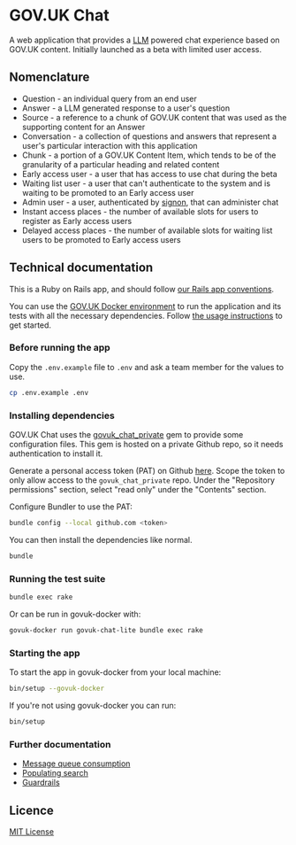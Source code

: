 # GOV.UK Chat

A web application that provides a [LLM](https://en.wikipedia.org/wiki/Large_language_model) powered chat experience based on GOV.UK content. Initially launched as a beta with limited user access.

## Nomenclature

- Question - an individual query from an end user
- Answer - a LLM generated response to a user's question
- Source - a reference to a chunk of GOV.UK content that was used as the supporting content for an Answer
- Conversation - a collection of questions and answers that represent a user's particular interaction with this application
- Chunk - a portion of a GOV.UK Content Item, which tends to be of the granularity of a particular heading and related content
- Early access user - a user that has access to use chat during the beta
- Waiting list user - a user that can't authenticate to the system and is waiting to be promoted to an Early access user
- Admin user - a user, authenticated by [signon](https://github.com/alphagov/signon), that can administer chat
- Instant access places - the number of available slots for users to register as Early access users
- Delayed access places - the number of available slots for waiting list users to be promoted to Early access users

## Technical documentation

This is a Ruby on Rails app, and should follow [our Rails app conventions](https://docs.publishing.service.gov.uk/manual/conventions-for-rails-applications.html).

You can use the [GOV.UK Docker environment](https://github.com/alphagov/govuk-docker) to run the application and its tests with all the necessary dependencies. Follow [the usage instructions](https://github.com/alphagov/govuk-docker#usage) to get started.

### Before running the app

Copy the `.env.example` file to `.env` and ask a team member for the values to use.

```bash
cp .env.example .env
```

### Installing dependencies

GOV.UK Chat uses the [govuk_chat_private](https://github.com/alphagov/govuk_chat_private) gem to provide some configuration files. This gem is hosted on a private Github repo, so it needs authentication to install it.

Generate a personal access token (PAT) on Github [here](https://github.com/settings/personal-access-tokens/new). Scope the token to only allow access to the `govuk_chat_private` repo. Under the "Repository permissions" section, select "read only" under the "Contents" section.

Configure Bundler to use the PAT:

```bash
bundle config --local github.com <token>
```

You can then install the dependencies like normal.

```bash
bundle
```

### Running the test suite

```bash
bundle exec rake
```

Or can be run in govuk-docker with:

```bash
govuk-docker run govuk-chat-lite bundle exec rake
```

### Starting the app

To start the app in govuk-docker from your local machine:

```bash
bin/setup --govuk-docker
```

If you're not using govuk-docker you can run:

```bash
bin/setup
```

### Further documentation

- [Message queue consumption](docs/message-queue-consumption.md)
- [Populating search](docs/populating-search.md)
- [Guardrails](docs/guardrails.md)

## Licence

[MIT License](LICENCE)
